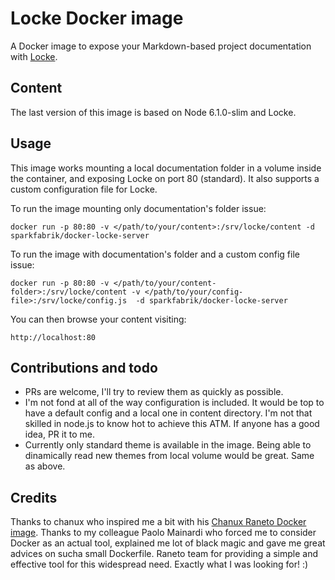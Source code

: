 # Locke Docker image

A Docker image to expose your Markdown-based project documentation with [Locke](https://github.com/sparkfabrik/locke).

## Content

The last version of this image is based on Node 6.1.0-slim and Locke.

## Usage

This image works mounting a local documentation folder in a volume inside the container, and exposing Locke on port 80 (standard).
It also supports a custom configuration file for Locke.

To run the image mounting only documentation's folder issue:

`docker run -p 80:80 -v </path/to/your/content>:/srv/locke/content -d sparkfabrik/docker-locke-server`

To run the image with documentation's folder and a custom config file issue:

`docker run -p 80:80 -v </path/to/your/content-folder>:/srv/locke/content -v </path/to/your/config-file>:/srv/locke/config.js  -d sparkfabrik/docker-locke-server`

You can then browse your content visiting:

    http://localhost:80

## Contributions and todo

* PRs are welcome, I'll try to review them as quickly as possible.
* I'm not fond at all of the way configuration is included. It would be top to have a default config and a local one in content directory. I'm not that skilled in node.js to know hot to achieve this ATM. If anyone has a good idea, PR it to me.
* Currently only standard theme is available in the image. Being able to dinamically read new themes from local volume would be great. Same as above.

## Credits

Thanks to chanux who inspired me a bit with his [Chanux Raneto Docker image](https://github.com/chanux/docker-raneto).
Thanks to my colleague Paolo Mainardi who forced me to consider Docker as an actual tool, explained me lot of black magic and gave me great advices on sucha small Dockerfile.
Raneto team for providing a simple and effective tool for this widespread need. Exactly what I was looking for! :)
